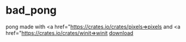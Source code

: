 # bad_pong
pong made with <a href="https://crates.io/crates/pixels=>pixels</a> and <a href="https://crates.io/crates/winit=>winit</a>
<a href="https://github.com/grebii/bad_pong/releases/tag/v1.0.0">download</a>
